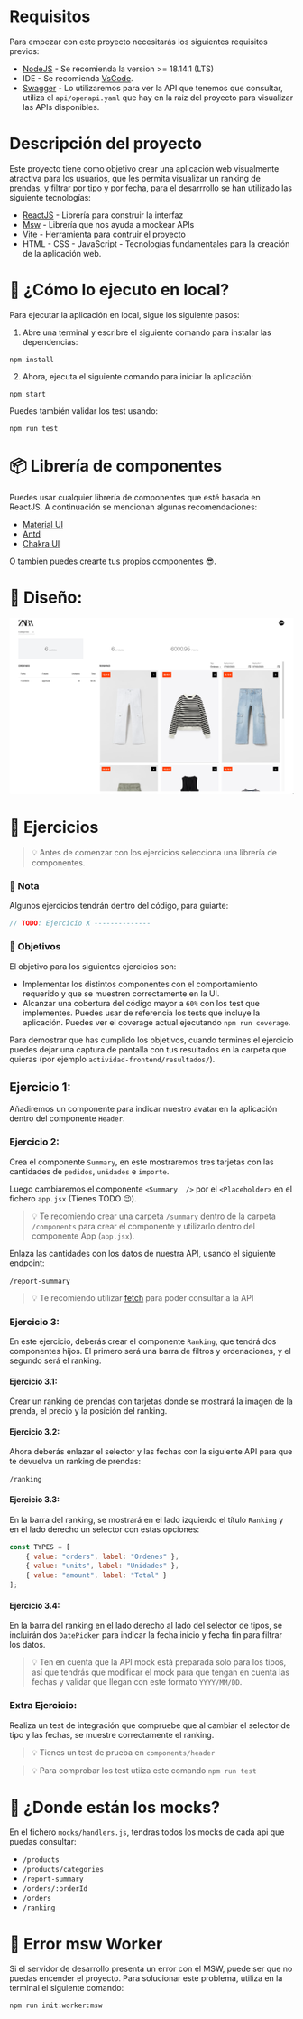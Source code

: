 # Requisitos

Para empezar con este proyecto necesitarás los siguientes requisitos previos:

- [NodeJS](https://nodejs.org/en/) - Se recomienda la version >= 18.14.1 (LTS)
- IDE - Se recomienda [VsCode](https://code.visualstudio.com/).
- [Swagger](https://editor.swagger.io/) - Lo utilizaremos para ver la API que tenemos que consultar, utiliza el `api/openapi.yaml` que hay en la raiz del proyecto para visualizar las APIs disponibles.

# Descripción del proyecto

Este proyecto tiene como objetivo crear una aplicación web visualmente atractiva para los usuarios, que les permita visualizar un ranking de prendas, y filtrar por tipo y por fecha, para el desarrrollo se han utilizado las siguiente tecnologías:

- [ReactJS](https://reactjs.org/) - Librería para construir la interfaz
- [Msw](https://mswjs.io/) - Librería que nos ayuda a mockear APIs
- [Vite](https://vitejs.dev/) - Herramienta para contruir el proyecto
- HTML - CSS - JavaScript - Tecnologías fundamentales para la creación de la aplicación web.

# 🚀 ¿Cómo lo ejecuto en local?

Para ejecutar la aplicación en local, sigue los siguiente pasos:

1. Abre una terminal y escribre el siguiente comando para instalar las dependencias:

```shell
npm install
```

2. Ahora, ejecuta el siguiente comando para iniciar la aplicación:

```shell
npm start
```

Puedes también validar los test usando:
```shell
npm run test
```

# 📦 Librería de componentes 

Puedes usar cualquier librería de componentes que esté basada en ReactJS. A continuación se mencionan algunas recomendaciones:

- [Material UI](https://mui.com/)
- [Antd](https://ant.design/)
- [Chakra UI](https://chakra-ui.com/)

O tambien puedes crearte tus propios componentes 😎.

# 🗽 Diseño:

![Diseño](./design.png)

# 💪 Ejercicios

>💡 Antes de comenzar con los ejercicios selecciona una librería de componentes.

### 📝 Nota 
Algunos ejercicios tendrán dentro del código, para guiarte:

```js
// TODO: Ejercicio X --------------
``` 

### :dart: Objetivos

El objetivo para los siguientes ejercicios son:
- Implementar los distintos componentes con el comportamiento requerido y que se muestren
  correctamente en la UI.
- Alcanzar una cobertura del código mayor a `60%` con los test que implementes. Puedes usar de referencia
  los tests que incluye la aplicación. Puedes ver el coverage actual ejecutando `npm run coverage`.

Para demostrar que has cumplido los objetivos, cuando termines el ejercicio puedes
dejar una captura de pantalla con tus resultados en la carpeta que quieras 
(por ejemplo `actividad-frontend/resultados/`).


## Ejercicio 1:

Añadiremos un componente para indicar nuestro avatar en la aplicación dentro del componente `Header`.

### Ejercicio 2:

Crea el componente `Summary`, en este mostraremos tres tarjetas con las cantidades de `pedidos`, `unidades` e `importe`.

Luego cambiaremos el componente `<Summary  />` por el `<Placeholder>` en el fichero `app.jsx` (Tienes TODO 😉).

>💡 Te recomiendo crear una carpeta `/summary` dentro de la carpeta `/components` para crear el componente y utilizarlo dentro del componente App (`app.jsx`).


Enlaza las cantidades con los datos de nuestra API, usando el siguiente endpoint:

`/report-summary`


>💡 Te recomiendo utilizar [fetch](https://developer.mozilla.org/en-US/docs/Web/API/Fetch_API/Using_Fetch) para poder consultar a la API

### Ejercicio 3:

En este ejercicio, deberás crear el componente `Ranking`, que tendrá dos componentes hijos. El primero será una barra de filtros y ordenaciones, y el segundo será el ranking.

#### Ejercicio 3.1:

Crear un ranking de prendas con tarjetas donde se mostrará la imagen de la prenda, el precio y la posición del ranking.

#### Ejercicio 3.2:

Ahora deberás enlazar el selector y las fechas con la siguiente API para que te devuelva un ranking de prendas:

`/ranking`


#### Ejercicio 3.3:

En la barra del ranking, se mostrará en el lado izquierdo el título `Ranking` y en el lado derecho un selector con estas opciones:

```js
const TYPES = [
    { value: "orders", label: "Ordenes" },
    { value: "units", label: "Unidades" },
    { value: "amount", label: "Total" }
];
```

#### Ejercicio 3.4:

En la barra del ranking en el lado derecho al lado del selector de tipos, se incluirán dos `DatePicker` para indicar la fecha inicio y fecha fin para filtrar los datos.


>💡 Ten en cuenta que la API mock está preparada solo para los tipos, así que tendrás que modificar el mock para que tengan en cuenta las fechas y validar que llegan con este formato `YYYY/MM/DD`.

### Extra Ejercicio:

Realiza un test de integración que compruebe que al cambiar el selector de tipo y las fechas, se muestre correctamente el ranking.

>💡 Tienes un test de prueba en `components/header` 

>💡 Para comprobar los test utiiza este comando `npm run test`

# 🤔 ¿Donde están los mocks?

En el fichero `mocks/handlers.js`, tendras todos los mocks de cada api que puedas consultar:

- `/products`
- `/products/categories`
- `/report-summary`
- `/orders/:orderId`
- `/orders`
- `/ranking`

# 🥺 Error msw Worker

Si el servidor de desarrollo presenta un error con el MSW, puede ser que no puedas encender el proyecto. Para solucionar este problema, utiliza en la terminal el siguiente comando:

```shell
npm run init:worker:msw
```
